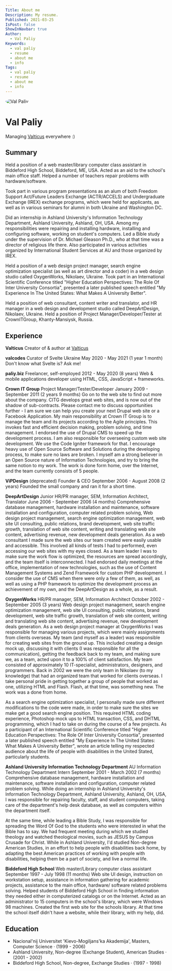 ```yaml
---
Title: About me
Description: My resume.
Published: 2021-03-25
IsPost: false
ShowInNavbar: true
Author:
  - Val Paliy
Keywords:
  - val paliy
  - resume
  - about me
  - info
Tags:
  - val paliy
  - resume
  - about me
  - info
---
```


<div class="align_center" style="align:right; height:auto; max-width: 100%; border:none; display:block;">
<img src='/img/ValPaliy.jpg' loading='lazy' alt='Val Paliy' title='Val Paliy' style="border-radius: 50%;"></div>

# Val Paliy

Managing [Valticus](https://www.linkedin.com/company/valticus/) everywhere :)

## Summary

Held a position of a web master/library computer class assistant
in Biddeford High School, Biddeford, ME, USA. Acted as an aid to
the school's main office staff. Helped a number of teachers repair
problems with hardware/software.

Took part in various program presentations as an alum of both
Freedom Support Act/Future Leaders Exchange (ACTR/ACCELS)
and Undergraduate Exchange (IREX) exchange programs, which
were held for applicants, as well as in various seminars for alumni in
both Ukraine and Washington DC.

Did an internship in Ashland University's Information Technology
Department, Ashland University, Ashland, OH, USA. Among my
responsibilities were repairing and installing hardware, installing and
configuring software, working on student's computers. Led a Bible
study under the supervision of Dr. Michael Gleason Ph.D., who at
that time was a director of religious life there. Also participated in
various activities organized by International Student Services at AU
and those organized by IREX.

Held a position of a web design project manager, search engine
optimization specialist (as well as art director and a coder) in a web
design studio called OxygenWorks, Nikolaev, Ukraine. Took part
in an International Scientific Conference titled "Higher Education
Perspectives: The Role Of Inter University Consortia", presented a
later published speech entitled "My Experience In The United States:
What Makes A University Better".

Held a position of web consultant, content writer and translator,
and HR manager in a web design and development studio called
DeepArtDesign, Nikolaev, Ukraine.
Held a position of Project Manager/Developer/Tester at
CrownITGroup, Khanty-Mansiysk, Russia.

## Experience

**Valticus**
Creator of & author at [Valticus](https://www.linkedin.com/company/valticus/)

**valcodes**
Curator of Svelte Ukraine
May 2020 - May 2021 (1 year 1 month)
Don't know what Svelte is? Ask me!

**paliy.biz**
Freelancer, self-employed
2012 - May 2020 (8 years)
Web & mobile applications developer using HTML, CSS, JavaScript +
frameworks.

**Crown IT Group**
Project Manager/Tester/Developer
January 2009 - September 2011 (2 years 9 months)
Go on to the web site to find out more about the company. CITG develops
great web sites, and is now out of the shadow of sub-contracts. Please contact
me to discuss opportunities further - I am sure we can help you create your
next Drupal web site or a Facebook Application.
My main responsibility at Crown IT Group is to manage the team and its
projects according to the Agile principles. This invokes fast and efficient
decision making, problem solving, and time management. I endorsed the use
of Drupal CMS to speed up the development process. I am also responsible
for overseeing custom web site development. We use the Code Igniter
framework for that. I encourage heavy use of Open Source Software and
Solutions during the developing process, to make sure no laws are broken.
I myself am a strong believer in an Open Source nature of Information
Technologies, and try to bring the same notion to my work. The work is done
form home, over the Internet, and the team currently consists of 5 people.

**ViPDesign**
(deprecated) Founder & CEO
September 2006 - August 2008 (2 years)
Founded the small company and ran it for a short time.

**DeepArtDesign**
Junior HR/PR manager, SEM, Information Architect, Translator
June 2006 - September 2006 (4 months)
Comprehensive database management, hardware installation and
maintenance, software installation and configuration, computer related
problem solving, Web design project management, search engine optimization
management, web site UI consulting, public relations, brand development,
web site traffic growth, translation of web site content, writing and translating
web site content, advertising revenue, new development deals generation.
As a web consultant I made sure the web sites our team created were easily
usable and accessible. This involved all kinds of tests I had to performed, even
accessing our web sites with my eyes closed.
As a team leader I was to make sure the work flow is optimized, the resources
are spread accordingly, and the team itself is interconnected. I had endorsed
daily meetings at the office, implementation of new technologies, such as
the use of Content Management Systems and Zend Framework for custom
PHP development. I consider the use of CMS when there were only a few of
them, as well, as well as using a PHP framework to optimize the development
process an achievement of my own, and the DeepArtDesign as a whole, as a
result.

**OxygenWorks**
HR/PR manager, SEM, Information Architect
October 2002 - September 2005 (3 years)
Web design project management, search engine optimization management,
web site UI consulting, public relations, brand development, web site traffic
growth, translation of web site content, writing and translating web site content,
advertising revenue, new development deals generation. As a web design
project manager at OxygenWorks I was responsible for managing various
projects, which were mainly assignments from clients overseas. My team (and
myself as a leader) was responsible for creating web sites from the ground
up. This included creating a design mock up, discussing it with clients (I was
responsible for all the communication), getting the feedback back to my team,
and making sure we, as a team, acted upon it to a 100% of client satisfaction.
My team consisted of approximately 10 IT-specialist, administrators, designers,
and programmers. Back in 2002 we were the only team in Nikolaev (to my
knowledge) that had an organized team that worked for clients overseas. I
take personal pride in getting together a group of people that worked as one,
utilizing HTML and Flash. Flash, at that time, was something new. The work
was a done from home.

As a search engine optimization specialist, I personally made sure different
modifications to the code were made, in order to make sure the sites we make
get a good search engine position. This required HTML coding experience,
Photoshop mock ups to HTML transaction, CSS, and DHTML programming,
which I had to take on during the course of a few projects.
As a participant of an International Scientific Conference titled "Higher
Education Perspectives: The Role Of Inter University Consortia", presented
a later published speech entitled "My Experience In The United States: What
Makes A University Better", wrote an article telling my respected audience
about the life of people with disabilities in the United Stated, particularly
students.

**Ashland University Information Technology Department**
AU Information Technology Department Intern
September 2001 - March 2002 (7 months)
Comprehensive database management, hardware installation and
maintenance, software installation and configuration, computer related
problem solving. While doing an internship in Ashland University's Information
Technology Department, Ashland University, Ashland, OH, USA, I was
responsible for repairing faculty, staff, and student computers, taking care
of the department's help desk database, as well as computers within the
department itself.

At the same time, while leading a Bible Study, I was responsible for spreading
the Word Of God to the students who were interested in what the Bible has to
say. We had frequent meeting during which we studied theology and watched
theological movies, such as JESUS by Campus Crusade for Christ. While
in Ashland University, I'd studied Non-degree American Studies, in an effort
to help people with disabilities back home, by adapting the best American
practices of working with people with disabilities, helping them be a part of
society, and live a normal life.

**Biddeford High School**
Web master/Library computer class assistant
September 1997 - July 1998 (11 months)
Web site UI design, instruction on workstation setup, assistance in information
gathering for academic projects, assistance to the main office, hardware/
software related problems solving. Helped students of Biddeford High School
in finding information they needed either in computerized catalogs or on the
Internet. Acted as an administrator to 15 computers in the school's library,
which were Windows 98 machines. Created the first web site for the schools
library. At that time the school itself didn't have a website, while their library,
with my help, did.

## Education

- Nacional'nij Universitet 'Kievo-Mogiljans'ka Akademija', Masters, Computer Science · (1999 - 2006)
- Ashland University, Non-degree (Exchange Student), American Studies · (2001 - 2002)
- Biddeford High School, Non-degree, Exchange Studies · (1997 - 1998)
